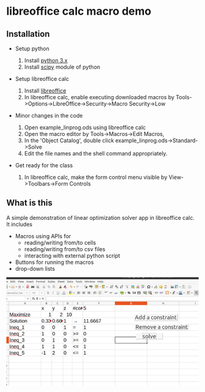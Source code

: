 # libreoffice calc macro demo 

## Installation 
 
* Setup python 
  1. Install [python 3.x](https://www.python.org/downloads/windows/)
  2. Install [scipy](https://www.scipy.org/install.html) module of python

* Setup libreoffice calc
  1. Install [libreoffice](https://www.libreoffice.org/download/download/) 
  2. In libreoffice calc, enable executing downloaded macros by 
  Tools->Options->LibreOffice->Security->Macro Security->Low
  

* Minor changes in the code
  1. Open example_linprog.ods using libreoffice calc
  2. Open the macro editor by Tools->Macros->Edit Macros, 
  3. In the 'Object Catalog', double click example_linprog.ods->Standard->Solve
  4. Edit the file names and the shell command appropriately. 

* Get ready for the class
  1. In libreoffice calc, make the form control menu visible by View->Toolbars->Form Controls

## What is this 


A simple demonstration of linear optimization solver app in libreoffice calc. It includes 
* Macros using APIs for 
  * reading/writing from/to cells
  * reading/writing from/to csv files
  * interacting with external python script 
* Buttons for running the macros
* drop-down lists

![image](images/demo.png)